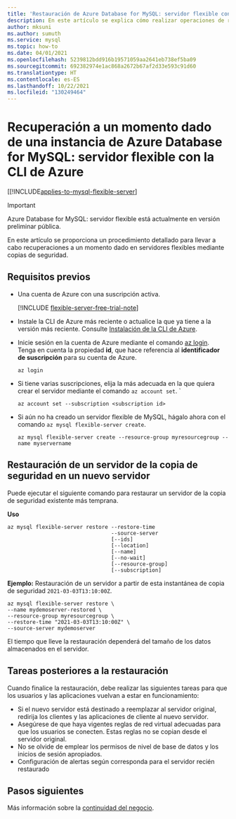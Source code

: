 ```yaml
---
title: 'Restauración de Azure Database for MySQL: servidor flexible con la CLI de Azure'
description: En este artículo se explica cómo realizar operaciones de restauración en Azure Database for MySQL mediante la CLI de Azure.
author: mksuni
ms.author: sumuth
ms.service: mysql
ms.topic: how-to
ms.date: 04/01/2021
ms.openlocfilehash: 5239812bdd916b19571059aa2641eb738ef5ba09
ms.sourcegitcommit: 692382974e1ac868a2672b67af2d33e593c91d60
ms.translationtype: HT
ms.contentlocale: es-ES
ms.lasthandoff: 10/22/2021
ms.locfileid: "130249464"
---
```

# <a name="point-in-time-restore-of-a-azure-database-for-mysql---flexible-server-with-azure-cli"></a>Recuperación a un momento dado de una instancia de Azure Database for MySQL: servidor flexible con la CLI de Azure

[[!INCLUDE[applies-to-mysql-flexible-server](../includes/applies-to-mysql-flexible-server.md)]

> [!IMPORTANT]
> Azure Database for MySQL: servidor flexible está actualmente en versión preliminar pública.

En este artículo se proporciona un procedimiento detallado para llevar a cabo recuperaciones a un momento dado en servidores flexibles mediante copias de seguridad.

## <a name="prerequisites"></a>Requisitos previos

- Una cuenta de Azure con una suscripción activa. 

    [!INCLUDE [flexible-server-free-trial-note](../includes/flexible-server-free-trial-note.md)]
- Instale la CLI de Azure más reciente o actualice la que ya tiene a la versión más reciente. Consulte [Instalación de la CLI de Azure](/cli/azure/install-azure-cli).
-  Inicie sesión en la cuenta de Azure mediante el comando [az login](/cli/azure/reference-index#az_login). Tenga en cuenta la propiedad **id**, que hace referencia al **identificador de suscripción** para su cuenta de Azure.

    ```azurecli-interactive
    az login
    ````

- Si tiene varias suscripciones, elija la más adecuada en la que quiera crear el servidor mediante el comando ```az account set```.
`
    ```azurecli
    az account set --subscription <subscription id>
    ```

- Si aún no ha creado un servidor flexible de MySQL, hágalo ahora con el comando ```az mysql flexible-server create```.

    ```azurecli
    az mysql flexible-server create --resource-group myresourcegroup --name myservername
    ```

## <a name="restore-a-server-from-backup-to-a-new-server"></a>Restauración de un servidor de la copia de seguridad en un nuevo servidor

Puede ejecutar el siguiente comando para restaurar un servidor de la copia de seguridad existente más temprana.

**Uso**
```azurecli
az mysql flexible-server restore --restore-time
                                 --source-server
                                 [--ids]
                                 [--location]
                                 [--name]
                                 [--no-wait]
                                 [--resource-group]
                                 [--subscription]
```

**Ejemplo:** Restauración de un servidor a partir de esta instantánea de copia de seguridad ```2021-03-03T13:10:00Z```.

```azurecli
az mysql flexible-server restore \
--name mydemoserver-restored \
--resource-group myresourcegroup \
--restore-time "2021-03-03T13:10:00Z" \
--source-server mydemoserver
```
El tiempo que lleve la restauración dependerá del tamaño de los datos almacenados en el servidor.

## <a name="perform-post-restore-tasks"></a>Tareas posteriores a la restauración
Cuando finalice la restauración, debe realizar las siguientes tareas para que los usuarios y las aplicaciones vuelvan a estar en funcionamiento:

- Si el nuevo servidor está destinado a reemplazar al servidor original, redirija los clientes y las aplicaciones de cliente al nuevo servidor.
- Asegúrese de que haya vigentes reglas de red virtual adecuadas para que los usuarios se conecten. Estas reglas no se copian desde el servidor original.
- No se olvide de emplear los permisos de nivel de base de datos y los inicios de sesión apropiados.
- Configuración de alertas según corresponda para el servidor recién restaurado

## <a name="next-steps"></a>Pasos siguientes
Más información sobre la [continuidad del negocio](concepts-business-continuity.md).

